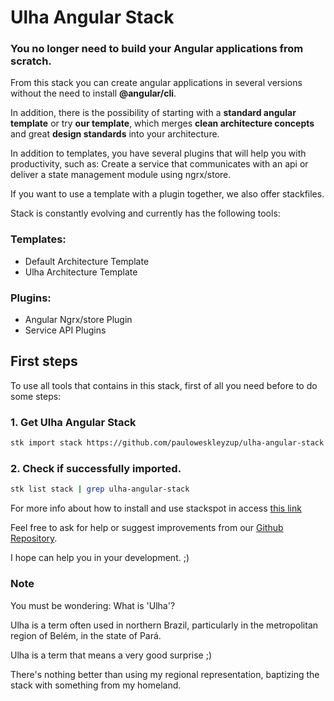 # Ulha Angular Stack
### **You no longer need to build your Angular applications from scratch.** 

From this stack you can create angular applications in several versions without the need to install **@angular/cli**.

In addition, there is the possibility of starting with a **standard angular template** or try **our template**, which merges **clean architecture concepts** and great **design standards** into your architecture.

In addition to templates, you have several plugins that will help you with productivity, such as: Create a service that communicates with an api or deliver a state management module using ngrx/store.

If you want to use a template with a plugin together, we also offer stackfiles.

Stack is constantly evolving and currently has the following tools:
### Templates:
- Default Architecture Template
- Ulha Architecture Template

### Plugins:
- Angular Ngrx/store Plugin
- Service API Plugins

## First steps
To use all tools that contains in this stack, first of all you need before to do some steps:

### 1. Get Ulha Angular Stack
```sh
stk import stack https://github.com/pauloweskleyzup/ulha-angular-stack 
```
### 2. Check if successfully imported.
```sh
stk list stack | grep ulha-angular-stack
```

For more info about how to install and use stackspot in access [this link](https://docs.stackspot.com/docs/stk-cli/installation)

Feel free to ask for help or suggest improvements from our [Github Repository](https://github.com/pauloweskleyzup/ulha-angular-stack/issues).

I hope can help you in your development. ;)


### Note
You must be wondering: What is 'Ulha'?

Ulha is a term often used in northern Brazil, particularly in the metropolitan region of Belém, in the state of Pará.

Ulha is a term that means a very good surprise ;)

There's nothing better than using my regional representation, baptizing the stack with something from my homeland.